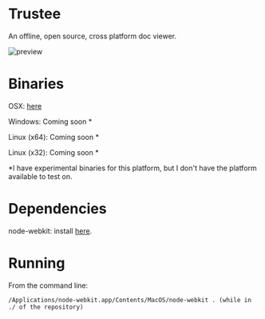 Trustee
=======

An offline, open source, cross platform doc viewer.

![preview](http://i.imgur.com/ShbzHCo.png "Preview")
 
Binaries
===========
OSX: [here](https://www.dropbox.com/s/6o48xuflb7pw991/Trustee.app.zip)

Windows: Coming soon *

Linux (x64): Coming soon *

Linux (x32): Coming soon *


*I have experimental binaries for this platform, but I don't have the platform available to test on.

Dependencies
============

node-webkit: install [here](https://github.com/rogerwang/node-webkit).

Running
=======

From the command line:

    /Applications/node-webkit.app/Contents/MacOS/node-webkit . (while in ./ of the repository)
